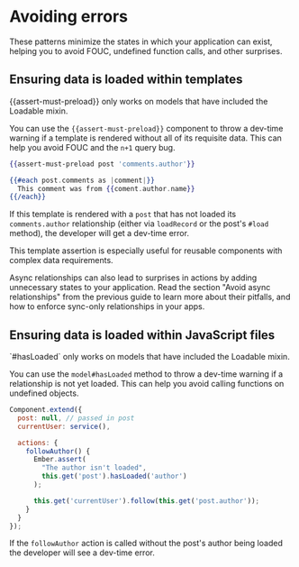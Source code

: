 # Avoiding errors

These patterns minimize the states in which your application can exist, helping you to avoid FOUC, undefined function calls, and other surprises.

## Ensuring data is loaded within templates

<aside>
  &lbrace;&lbrace;assert-must-preload&rbrace;&rbrace; only works on models that have included the Loadable mixin.
</aside>

You can use the `{{assert-must-preload}}` component to throw a dev-time warning if a template is rendered without all of its requisite data. This can help you avoid FOUC and the `n+1` query bug.

```hbs
{{assert-must-preload post 'comments.author'}}

{{#each post.comments as |comment|}}
  This comment was from {{coment.author.name}}
{{/each}}
```

If this template is rendered with a `post` that has not loaded its `comments.author` relationship (either via `loadRecord` or the post's `#load` method), the developer will get a dev-time error.

This template assertion is especially useful for reusable components with complex data requirements.

Async relationships can also lead to surprises in actions by adding unnecessary states to your application. Read the section "Avoid async relationships" from the previous guide to learn more about their pitfalls, and how to enforce sync-only relationships in your apps.

## Ensuring data is loaded within JavaScript files

<aside>
  `#hasLoaded` only works on models that have included the Loadable mixin.
</aside>

You can use the `model#hasLoaded` method to throw a dev-time warning if a relationship is not yet loaded. This can help you avoid calling functions on undefined objects.

```js
Component.extend({
  post: null, // passed in post
  currentUser: service(),

  actions: {
    followAuthor() {
      Ember.assert(
        "The author isn't loaded",
        this.get('post').hasLoaded('author')
      );

      this.get('currentUser').follow(this.get('post.author'));
    }
  }
});
```

If the `followAuthor` action is called without the post's author being loaded the developer will see a dev-time error.
